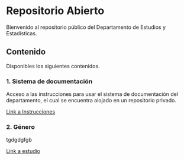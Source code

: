 # Repositorio Abierto

Bienvenido al repositorio público del Departamento de Estudios y Estadísticas.

## Contenido

Disponibles los siguientes contenidos.

### 1. Sistema de documentación

Acceso a las instrucciones para usar el sistema de documentación del departamento, el cual se encuentra alojado en un repositorio privado.

[Link a Instrucciones](https://github.com/Estudios-y-Estadisticas/Publico/blob/main/Instrucciones%20Documentacion.md)

### 2. Género

tgdgdgfgb 

[Link a estudio](/Genero)

